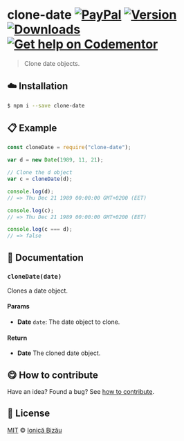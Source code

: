 
# clone-date [![PayPal](https://img.shields.io/badge/%24-paypal-f39c12.svg)][paypal-donations] [![Version](https://img.shields.io/npm/v/clone-date.svg)](https://www.npmjs.com/package/clone-date) [![Downloads](https://img.shields.io/npm/dt/clone-date.svg)](https://www.npmjs.com/package/clone-date) [![Get help on Codementor](https://cdn.codementor.io/badges/get_help_github.svg)](https://www.codementor.io/johnnyb?utm_source=github&utm_medium=button&utm_term=johnnyb&utm_campaign=github)

> Clone date objects.

## :cloud: Installation

```sh
$ npm i --save clone-date
```


## :clipboard: Example



```js
const cloneDate = require("clone-date");

var d = new Date(1989, 11, 21);

// Clone the d object
var c = cloneDate(d);

console.log(d);
// => Thu Dec 21 1989 00:00:00 GMT+0200 (EET)

console.log(c);
// => Thu Dec 21 1989 00:00:00 GMT+0200 (EET)

console.log(c === d);
// => false
```

## :memo: Documentation


### `cloneDate(date)`
Clones a date object.

#### Params
- **Date** `date`: The date object to clone.

#### Return
- **Date** The cloned date object.



## :yum: How to contribute
Have an idea? Found a bug? See [how to contribute][contributing].


## :scroll: License

[MIT][license] © [Ionică Bizău][website]

[paypal-donations]: https://www.paypal.com/cgi-bin/webscr?cmd=_s-xclick&hosted_button_id=RVXDDLKKLQRJW
[donate-now]: http://i.imgur.com/6cMbHOC.png

[license]: http://showalicense.com/?fullname=Ionic%C4%83%20Biz%C4%83u%20%3Cbizauionica%40gmail.com%3E%20(http%3A%2F%2Fionicabizau.net)&year=2015#license-mit
[website]: http://ionicabizau.net
[contributing]: /CONTRIBUTING.md
[docs]: /DOCUMENTATION.md
